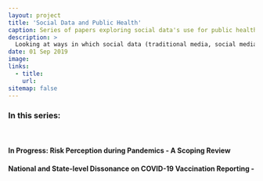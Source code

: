 ```yaml
---
layout: project
title: 'Social Data and Public Health'
caption: Series of papers exploring social data's use for public health (field of digital epidemiology)
description: >
  Looking at ways in which social data (traditional media, social media) can supplement public health research, focusing on natural language processing methods for automated text analysis 
date: 01 Sep 2019
image: 
links:
  - title: 
    url: 
sitemap: false
---
```


<h3>In this series:</h3>
<br>
<h4> In Progress: Risk Perception during Pandemics - A Scoping Review

<br>

<h4> National and State-level Dissonance on COVID-19 Vaccination Reporting - 